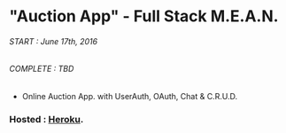 # "Auction App" - Full Stack M.E.A.N.

###### START    : *June 17th, 2016*
###### COMPLETE : *TBD*

* Online Auction App. with UserAuth, OAuth, Chat & C.R.U.D.

### Hosted : [Heroku](https://git.heroku.com/mighty-shore-12223.git).

